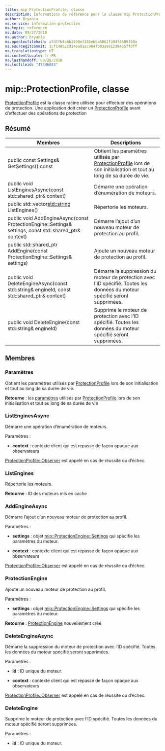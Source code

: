 ```yaml
---
title: mip ProtectionProfile, classe
description: Informations de référence pour la classe mip ProtectionProfile
author: BryanLa
ms.service: information-protection
ms.topic: reference
ms.date: 09/27/2018
ms.author: bryanla
ms.openlocfilehash: a7dffb4a6b1490ef185eb9a5062f394f4509f00a
ms.sourcegitcommit: 1cf14852cd14ea91ac964fb03a901238455ffdff
ms.translationtype: HT
ms.contentlocale: fr-FR
ms.lasthandoff: 09/28/2018
ms.locfileid: "47446683"
---
```

# <a name="class-mipprotectionprofile"></a>mip::ProtectionProfile, classe 
[ProtectionProfile](class_mip_protectionprofile.md) est la classe racine utilisée pour effectuer des opérations de protection.
Une application doit créer un [ProtectionProfile](class_mip_protectionprofile.md) avant d’effectuer des opérations de protection
  
## <a name="summary"></a>Résumé
 Membres                        | Descriptions                                
--------------------------------|---------------------------------------------
 public const Settings& GetSettings() const  |  Obtient les paramètres utilisés par [ProtectionProfile](class_mip_protectionprofile.md) lors de son initialisation et tout au long de sa durée de vie.
public void ListEnginesAsync(const std::shared_ptr<void>& context)  |  Démarre une opération d’énumération de moteurs.
public std::vector<std::string> ListEngines()  |  Répertorie les moteurs.
public void AddEngineAsync(const ProtectionEngine::Settings& settings, const std::shared_ptr<void>& context)  |  Démarre l’ajout d’un nouveau moteur de protection au profil.
public std::shared_ptr<ProtectionEngine> AddEngine(const ProtectionEngine::Settings& settings)  |  Ajoute un nouveau moteur de protection au profil.
public void DeleteEngineAsync(const std::string& engineId, const std::shared_ptr<void>& context)  |  Démarre la suppression du moteur de protection avec l’ID spécifié. Toutes les données du moteur spécifié seront supprimées.
 public void DeleteEngine(const std::string& engineId)  |  Supprime le moteur de protection avec l’ID spécifié. Toutes les données du moteur spécifié seront supprimées.
  
## <a name="members"></a>Membres
  
### <a name="settings"></a>Paramètres
Obtient les paramètres utilisés par [ProtectionProfile](class_mip_protectionprofile.md) lors de son initialisation et tout au long de sa durée de vie.

  
**Retourne** : les [paramètres](class_mip_protectionprofile_settings.md) utilisés par [ProtectionProfile](class_mip_protectionprofile.md) lors de son initialisation et tout au long de sa durée de vie
  
### <a name="listenginesasync"></a>ListEnginesAsync
Démarre une opération d’énumération de moteurs.

Paramètres :  
* **context** : contexte client qui est repassé de façon opaque aux observateurs


[ProtectionProfile::Observer](class_mip_protectionprofile_observer.md) est appelé en cas de réussite ou d’échec.
  
### <a name="listengines"></a>ListEngines
Répertorie les moteurs.

  
**Retourne** : ID des moteurs mis en cache
  
### <a name="addengineasync"></a>AddEngineAsync
Démarre l’ajout d’un nouveau moteur de protection au profil.

Paramètres :  
* **settings** : objet [mip::ProtectionEngine::Settings](class_mip_protectionengine_settings.md) qui spécifie les paramètres du moteur. 


* **context** : contexte client qui est repassé de façon opaque aux observateurs


[ProtectionProfile::Observer](class_mip_protectionprofile_observer.md) est appelé en cas de réussite ou d’échec.
  
### <a name="protectionengine"></a>ProtectionEngine
Ajoute un nouveau moteur de protection au profil.

Paramètres :  
* **settings** : objet [mip::ProtectionEngine::Settings](class_mip_protectionengine_settings.md) qui spécifie les paramètres du moteur.



  
**Retourne** : [ProtectionEngine](class_mip_protectionengine.md) nouvellement créé
  
### <a name="deleteengineasync"></a>DeleteEngineAsync
Démarre la suppression du moteur de protection avec l’ID spécifié. Toutes les données du moteur spécifié seront supprimées.

Paramètres :  
* **id** : ID unique du moteur. 


* **context** : contexte client qui est repassé de façon opaque aux observateurs


[ProtectionProfile::Observer](class_mip_protectionprofile_observer.md) est appelé en cas de réussite ou d’échec.
  
### <a name="deleteengine"></a>DeleteEngine
Supprime le moteur de protection avec l’ID spécifié. Toutes les données du moteur spécifié seront supprimées.

Paramètres :  
* **id** : ID unique du moteur.

